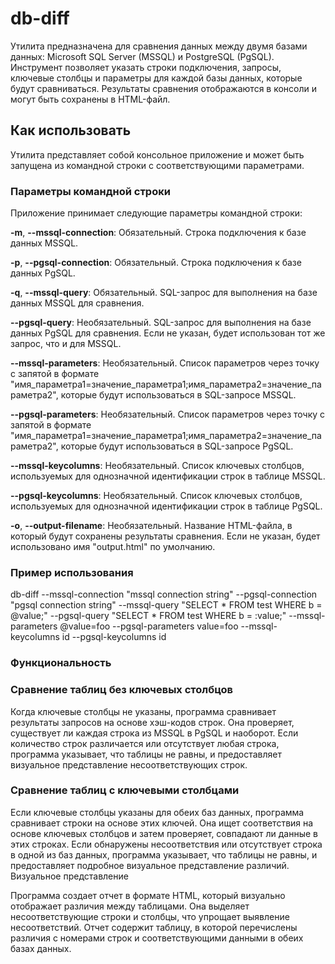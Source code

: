# db-diff
Утилита предназначена для сравнения данных между двумя базами данных: Microsoft SQL Server (MSSQL) и PostgreSQL (PgSQL). Инструмент позволяет указать строки подключения, запросы, ключевые столбцы и параметры для каждой базы данных, которые будут сравниваться. Результаты сравнения отображаются в консоли и могут быть сохранены в HTML-файл.
## Как использовать
Утилита представляет собой консольное приложение и может быть запущена из командной строки с соответствующими параметрами.
### Параметры командной строки
Приложение принимает следующие параметры командной строки:

**-m**, **--mssql-connection**: Обязательный. Строка подключения к базе данных MSSQL.

**-p**, **--pgsql-connection**: Обязательный. Строка подключения к базе данных PgSQL.

**-q**, **--mssql-query**: Обязательный. SQL-запрос для выполнения на базе данных MSSQL для сравнения.

**--pgsql-query**: Необязательный. SQL-запрос для выполнения на базе данных PgSQL для сравнения. Если не указан, будет использован тот же запрос, что и для MSSQL.

**--mssql-parameters**: Необязательный. Список параметров через точку с запятой в формате "имя_параметра1=значение_параметра1;имя_параметра2=значение_параметра2", которые будут использоваться в SQL-запросе MSSQL.

**--pgsql-parameters**: Необязательный. Список параметров через точку с запятой в формате "имя_параметра1=значение_параметра1;имя_параметра2=значение_параметра2", которые будут использоваться в SQL-запросе PgSQL.

**--mssql-keycolumns**: Необязательный. Список ключевых столбцов, используемых для однозначной идентификации строк в таблице MSSQL.

**--pgsql-keycolumns**: Необязательный. Список ключевых столбцов, используемых для однозначной идентификации строк в таблице PgSQL.

**-o**, **--output-filename**: Необязательный. Название HTML-файла, в который будут сохранены результаты сравнения. Если не указан, будет использовано имя "output.html" по умолчанию.

### Пример использования

db-diff --mssql-connection "mssql connection string" --pgsql-connection "pgsql connection string" --mssql-query "SELECT * FROM test WHERE b = @value;" --pgsql-query "SELECT * FROM test WHERE b = :value;" --mssql-parameters @value=foo --pgsql-parameters value=foo --mssql-keycolumns id --pgsql-keycolumns id

### Функциональность

### Сравнение таблиц без ключевых столбцов

Когда ключевые столбцы не указаны, программа сравнивает результаты запросов на основе хэш-кодов строк. Она проверяет, существует ли каждая строка из MSSQL в PgSQL и наоборот. Если количество строк различается или отсутствует любая строка, программа указывает, что таблицы не равны, и предоставляет визуальное представление несоответствующих строк.

### Сравнение таблиц с ключевыми столбцами

Если ключевые столбцы указаны для обеих баз данных, программа сравнивает строки на основе этих ключей. Она ищет соответствия на основе ключевых столбцов и затем проверяет, совпадают ли данные в этих строках. Если обнаружены несоответствия или отсутствует строка в одной из баз данных, программа указывает, что таблицы не равны, и предоставляет подробное визуальное представление различий.
Визуальное представление

Программа создает отчет в формате HTML, который визуально отображает различия между таблицами. Она выделяет несоответствующие строки и столбцы, что упрощает выявление несоответствий. Отчет содержит таблицу, в которой перечислены различия с номерами строк и соответствующими данными в обеих базах данных.
